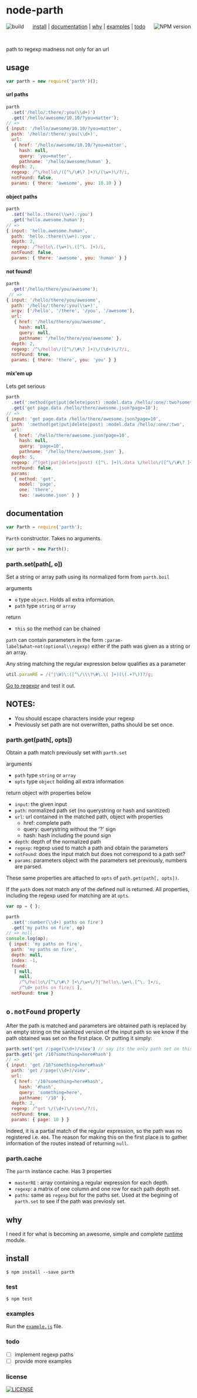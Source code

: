 # node-parth
[<img alt="build" src="http://img.shields.io/travis/stringparser/node-parth/master.svg?style=flat-square" align="left"/>](https://travis-ci.org/stringparser/node-parth/builds)
[<img alt="NPM version" src="http://img.shields.io/npm/v/parth.svg?style=flat-square" align="right"/>](http://www.npmjs.org/package/parth)
<p align="center">
  <a href="#install">install</a> |
  <a href="#documentation">documentation</a> |
  <a href="#why">why</a> |
  <a href="#examples">examples</a> |
  <a href="#todo">todo</a>
</p>
<br>

path to regexp madness not only for an url

## usage

```js
var parth = new require('parth')();
```

#### url paths

```js
parth
  .set('/hello/:there/:you(\\d+)')
  .get('/hello/awesome/10.10/?you=matter');
// =>
{ input: '/hello/awesome/10.10/?you=matter',
  path: '/hello/:there/:you(\\d+)',
  url:
   { href: '/hello/awesome/10.10/?you=matter',
     hash: null,
     query: 'you=matter',
     pathname: '/hello/awesome/human' },
  depth: 2,
  regexp: /^\/hello\/([^\/\#\? ]+)\/(\w+)\/?/i,
  notFound: false,
  params: { there: 'awesome', you: 10.10 } }

```

#### object paths

```js
parth
  .set('hello.:there(\\w+).:you')
  .get('hello.awesome.human');
// =>
{ input: 'hello.awesome.human',
  path: 'hello.:there(\\w+).:you',
  depth: 2,
  regexp: /^hello\.(\w+)\.([^\. ]+)/i,
  notFound: false,
  params: { there: 'awesome', you: 'human' } }
```

#### not found!

````js
parth
  .get('/hello/there/you/awesome');
 // =>
{ input: '/hello/there/you/awesome',
  path: '/hello/:there/:you(\\w+)',
  argv: ['/hello', '/there', '/you', '/awesome'],
  url:
   { href: '/hello/there/you/awesome',
     hash: null,
     query: null,
     pathname: '/hello/there/you/awesome' },
  depth: 2,
  regexp: /^\/hello\/([^\/\#\? ]+)\/(\d+)\/?/i,
  notFound: true,
  params: { there: 'there', you: 'you' } }
````

#### mix'em up

Lets get serious

```js
parth
  .set(':method(get|put|delete|post) :model.data /hello/:one/:two?something')
  .get('get page.data /hello/there/awesome.json?page=10');
// =>
{ input: 'get page.data /hello/there/awesome.json?page=10',
  path: ':method(get|put|delete|post) :model.data /hello/:one/:two',
  url:
   { href: '/hello/there/awesome.json?page=10',
     hash: null,
     query: 'page=10',
     pathname: '/hello/there/awesome.json' },
  depth: 5,
  regexp: /^(get|put|delete|post) ([^\. ]+)\.data \/hello\/([^\/\#\? ]+)\/([^\/\#\? ]+)\/?/i,
  notFound: false,
  params:
   { method: 'get',
     model: 'page',
     one: 'there',
     two: 'awesome.json' } }

```

## documentation

````js
var Parth = require('parth');
````

`Parth` constructor. Takes no arguments.

```js
var parth = new Parth();
```

### parth.set(path[, o])

Set a string or array path using its normalized form from `parth.boil`

arguments
- `o` type `object`. Holds all extra information.
- `path` type `string` or `array`

return
- `this` so the method can be chained

`path` can contain parameters in the form `:param-label$what~not(optional\\regexp)`
either if the path was given as a string or an array.

Any string matching the regular expression below qualifies as a parameter

````js
util.paramRE = /(^|\W)\:([^\/\\\?\#\.\( ]+)(\(.+?\))?/g;
````

[Go to regexpr](http://regexr.com/) and test it out.

NOTES:
 -
 - You should escape characters inside your regexp
 - Previously set path are not overwritten, paths should be set once.

### parth.get(path[, opts])

Obtain a path match previously set with `parth.set`

arguments
- `path` type `string` or `array`
- `opts` type `object` holding all extra information

return
  object with properties below
- `input`: the given input
- `path`: normalized path set (no querystring or hash and sanitized)
- `url`: url contained in the matched path, object with properties
  - href: complete path
  - query: querystring without the '?' sign
  - hash: hash including the pound sign
- `depth`: depth of the normalized path
- `regexp`: regexp used to match a path and obtain the parameters
- `notFound`: does the input match but does not correspond to a path set?
- `params`: parameters object with the parameters set previously, numbers are parsed.

These same properties are attached to `opts` of `path.get(path[, opts])`.

If the `path` does not match any of the defined null is returned. All properties, including the regexp used for matching are at `opts`.

```js
var op = { };

parth
  .set(':number(\\d+) paths on fire')
  .get('my paths on fire', op)
// => null
console.log(op);
 { input: 'my paths on fire',
  path: 'my paths on fire',
  depth: null,
  index: -1,
  found:
   [ null,
     null,
     /^\/hello\/[^\/\#\? ]+\/\w+\/?|^hello\.\w+\.[^\. ]+/i,
     /^\d+ paths on fire/i ],
  notFound: true }

```

## `o.notFound` property

After the path is matched and parameters are obtained path is replaced by
an empty string on the sanitized version of the input path so we know if
the path obtained was set on the first place. Or putting it simply:

````js
parth.set('get /:page(\\d+)/view') // say its the only path set on this instance
parth.get('get /10?something=here#hash')
// =>
{ input: 'get /10?something=here#hash'
  path: 'get /:page(\\d+)/view',
  url:
   { href: '/10?something=here#hash',
     hash: '#hash',
     query: 'something=here',
     pathname: '/10' },
  depth: 2,
  regexp: /^get \/(\d+)\/view\/?/i,
  notFound: true,
  params: { page: 10 } }
````

Indeed, it is a partial match of the regular expression, so the path
was no registered i.e. `404`. The reason for making this on the first place
is to gather information of the routes instead of returning `null`.

### parth.cache

The `parth` instance cache. Has 3 properties

 - `masterRE` : array containing a regular expression for each depth.
 - `regexp`: a matrix of one column and one row for each path depth set.
 - `paths`: same as `regexp` but for the paths set. Used at the begining of `parth.set` to see if the path was previosly set.

## why

I need it for what is becoming an awesome, simple and complete [runtime](https://github.com/stringparser/runtime) module.

## install

    $ npm install --save parth

### test

    $ npm test

### examples

 Run the [`example.js`](example.js) file.

### todo

 - [ ] implement regexp paths
 - [ ] provide more examples

### license

[<img alt="LICENSE" src="http://img.shields.io/npm/l/parth.svg?style=flat-square"/>](http://opensource.org/licenses/MIT)
